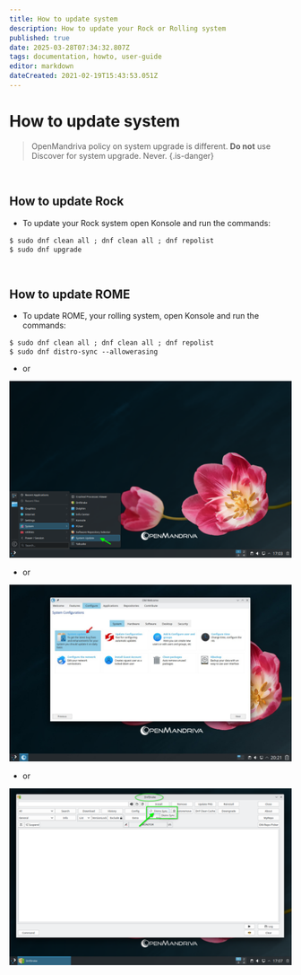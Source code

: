```yaml
---
title: How to update system
description: How to update your Rock or Rolling system
published: true
date: 2025-03-28T07:34:32.807Z
tags: documentation, howto, user-guide
editor: markdown
dateCreated: 2021-02-19T15:43:53.051Z
---
```


# How to update system

> OpenMandriva policy on system upgrade is different.
> **Do not** use Discover for system upgrade. Never.
{.is-danger}

<br>

## How to update Rock
- To update your Rock system open Konsole and run the commands:
```
$ sudo dnf clean all ; dnf clean all ; dnf repolist
$ sudo dnf upgrade
```
<br>

## How to update ROME
- To update ROME, your rolling system, open Konsole and run the commands:
```
$ sudo dnf clean all ; dnf clean all ; dnf repolist
$ sudo dnf distro-sync --allowerasing
```

- or

![update-menu.png](/images/update-menu.png)

- or


![update-omwelc.jpg](/images/update-omwelc.jpg)

- or

![update-dnfdrake.png](/images/update-dnfdrake.png)
